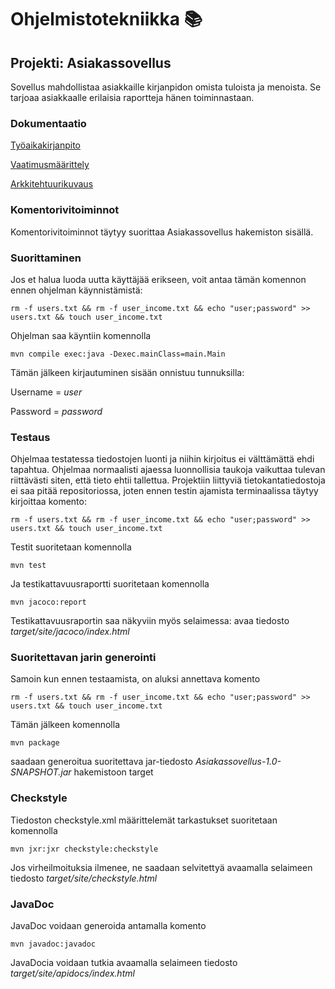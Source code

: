 # **Ohjelmistotekniikka** :books:

## Projekti: Asiakassovellus
Sovellus mahdollistaa asiakkaille kirjanpidon omista tuloista ja menoista.
Se tarjoaa asiakkaalle erilaisia raportteja hänen toiminnastaan.

### Dokumentaatio

[Työaikakirjanpito](https://github.com/prinsessv/ot-harjoitustyo/blob/master/dokumentaatio/tuntikirjanpito.md)

[Vaatimusmäärittely](https://github.com/prinsessv/ot-harjoitustyo/blob/master/dokumentaatio/vaatimusmaarittely.md)

[Arkkitehtuurikuvaus](https://github.com/prinsessv/ot-harjoitustyo/blob/master/dokumentaatio/arkkitehtuuri.md)

### Komentorivitoiminnot

Komentorivitoiminnot täytyy suorittaa Asiakassovellus hakemiston sisällä.

### Suorittaminen

Jos et halua luoda uutta käyttäjää erikseen, voit antaa tämän komennon ennen ohjelman käynnistämistä:

```
rm -f users.txt && rm -f user_income.txt && echo "user;password" >> users.txt && touch user_income.txt
```

Ohjelman saa käyntiin komennolla

```
mvn compile exec:java -Dexec.mainClass=main.Main
```

Tämän jälkeen kirjautuminen sisään onnistuu tunnuksilla:

Username = _user_

Password = _password_

### Testaus

Ohjelmaa testatessa tiedostojen luonti ja niihin kirjoitus ei välttämättä ehdi tapahtua. Ohjelmaa normaalisti ajaessa luonnollisia taukoja vaikuttaa tulevan riittävästi siten, että tieto ehtii tallettua. Projektiin liittyviä tietokantatiedostoja ei saa pitää repositoriossa, joten ennen testin ajamista terminaalissa täytyy kirjoittaa komento:

```
rm -f users.txt && rm -f user_income.txt && echo "user;password" >> users.txt && touch user_income.txt
```

Testit suoritetaan komennolla

```
mvn test
```

Ja testikattavuusraportti suoritetaan komennolla

```
mvn jacoco:report
```

Testikattavuusraportin saa näkyviin myös selaimessa: avaa tiedosto _target/site/jacoco/index.html_

### Suoritettavan jarin generointi

Samoin kun ennen testaamista, on aluksi annettava komento

```
rm -f users.txt && rm -f user_income.txt && echo "user;password" >> users.txt && touch user_income.txt
```

Tämän jälkeen komennolla

```
mvn package
```

saadaan generoitua suoritettava jar-tiedosto _Asiakassovellus-1.0-SNAPSHOT.jar_ hakemistoon target

### Checkstyle

Tiedoston checkstyle.xml määrittelemät tarkastukset suoritetaan komennolla

```
mvn jxr:jxr checkstyle:checkstyle
```

Jos virheilmoituksia ilmenee, ne saadaan selvitettyä avaamalla selaimeen tiedosto _target/site/checkstyle.html_

### JavaDoc

JavaDoc voidaan generoida antamalla komento

```
mvn javadoc:javadoc
```

JavaDocia voidaan tutkia avaamalla selaimeen tiedosto _target/site/apidocs/index.html_

